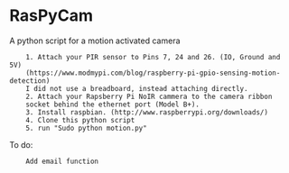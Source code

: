 # RasPyCam
A python script for a motion activated camera


		1. Attach your PIR sensor to Pins 7, 24 and 26. (IO, Ground and 5V)
		(https://www.modmypi.com/blog/raspberry-pi-gpio-sensing-motion-detection)
		I did not use a breadboard, instead attaching directly. 
		2. Attach your Rapsberry Pi NoIR cammera to the camera ribbon 
		socket behind the ethernet port (Model B+).
		3. Install raspbian. (http://www.raspberrypi.org/downloads/)
		4. Clone this python script
		5. run "Sudo python motion.py"
To do: 

		Add email function
